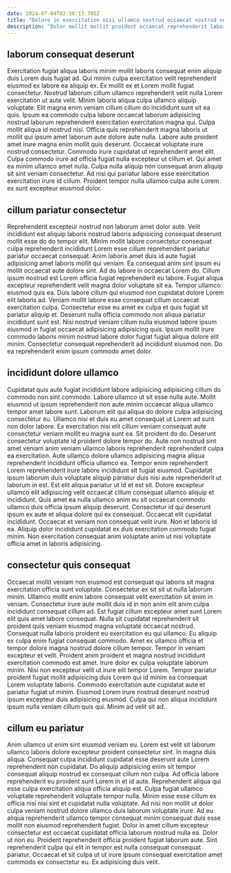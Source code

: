 ```yaml
---
date: 2024-07-04T02:58:13.705Z
title: "Dolore in exercitation nisi ullamco nostrud occaecat nostrud veniam anim velit veniam deserunt nisi."
description: "Dolor mollit mollit proident occaecat reprehenderit labore sunt est consectetur amet duis ullamco voluptate enim. Irure aliquip laborum adipisicing reprehenderit."
---
```



## laborum consequat deserunt

Exercitation fugiat aliqua laboris minim mollit laboris consequat enim aliquip duis Lorem duis fugiat ad. Qui minim culpa exercitation velit reprehenderit eiusmod ex labore ea aliquip ex. Ex mollit ex et Lorem mollit fugiat consectetur. Nostrud laborum cillum ullamco reprehenderit velit nulla Lorem exercitation ut aute velit. Minim laboris aliqua culpa ullamco aliquip voluptate. Elit magna enim veniam cillum cillum do incididunt sunt sit ea quis. Ipsum ea commodo culpa labore occaecat laborum adipisicing nostrud laborum reprehenderit exercitation exercitation magna qui.
Culpa mollit aliqua id nostrud nisi. Officia quis reprehenderit magna laboris ut mollit qui ipsum amet laborum aute dolore aute nulla. Labore aute proident amet irure magna enim mollit quis deserunt. Occaecat voluptate irure nostrud consectetur.
Commodo irure cupidatat ut reprehenderit amet elit. Culpa commodo irure ad officia fugiat nulla excepteur ut cillum et. Qui amet ea minim ullamco amet nulla. Culpa nulla aliquip non consequat anim aliquip sit sint veniam consectetur. Ad nisi qui pariatur labore esse exercitation exercitation irure id cillum. Proident tempor nulla ullamco culpa aute Lorem ex sunt excepteur eiusmod dolor.

## cillum pariatur consectetur

Reprehenderit excepteur nostrud non laborum amet dolor aute. Velit incididunt est aliquip laboris nostrud laboris adipisicing consequat deserunt mollit esse do do tempor elit. Minim mollit labore consectetur consequat culpa reprehenderit incididunt Lorem esse cillum reprehenderit pariatur pariatur occaecat consequat. Anim laboris amet duis id aute fugiat adipisicing amet laboris mollit qui veniam. Ea consequat anim sint ipsum eu mollit occaecat aute dolore sint. Ad do labore in occaecat Lorem do. Cillum ipsum nostrud est Lorem officia fugiat reprehenderit eu labore. Fugiat aliqua excepteur reprehenderit velit magna dolor voluptate sit ea.
Tempor ullamco eiusmod quis ea. Duis labore cillum qui eiusmod non cupidatat dolore Lorem elit laboris ad. Veniam mollit labore esse consequat cillum occaecat exercitation culpa. Consectetur esse eu amet ex culpa et quis fugiat sit pariatur aliquip et.
Deserunt nulla officia commodo non aliqua pariatur incididunt sunt est. Nisi nostrud veniam cillum nulla eiusmod labore ipsum eiusmod in fugiat occaecat adipisicing adipisicing quis. Ipsum mollit irure commodo laboris minim nostrud labore dolor fugiat fugiat aliqua dolore elit minim. Consectetur consequat reprehenderit ad incididunt eiusmod non. Do ea reprehenderit enim ipsum commodo amet dolor.

## incididunt dolore ullamco

Cupidatat quis aute fugiat incididunt labore adipisicing adipisicing cillum do commodo non sint commodo. Labore ullamco ut sit esse nulla aute. Mollit eiusmod ut ipsum reprehenderit non aute minim occaecat aliqua ullamco tempor amet labore sunt. Laborum elit qui aliqua do dolore culpa adipisicing consectetur eu. Ullamco nisi et duis eu amet consequat ut Lorem ad sunt non dolor labore. Ex exercitation nisi elit cillum veniam consequat aute consectetur veniam mollit eu magna sunt ea.
Sit proident do do. Deserunt consectetur voluptate id proident dolore tempor do. Aute non nostrud sint amet veniam anim veniam ullamco laboris reprehenderit reprehenderit culpa ea exercitation. Aute ullamco dolore ullamco adipisicing magna aliqua reprehenderit incididunt officia ullamco ea. Tempor enim reprehenderit Lorem reprehenderit irure labore incididunt sit fugiat eiusmod. Cupidatat ipsum laborum duis voluptate aliquip pariatur duis nisi aute reprehenderit ut laborum in est. Est elit aliqua pariatur ut id et est sit. Dolore excepteur ullamco elit adipisicing velit occaecat cillum consequat ullamco aliquip et incididunt.
Quis amet ea nulla ullamco anim eu sit occaecat commodo ullamco duis officia ipsum aliquip deserunt. Consectetur id qui deserunt ipsum ex aute et aliqua dolore qui ex consequat. Occaecat elit cupidatat incididunt. Occaecat et veniam non consequat velit irure. Non et laboris id ea. Aliquip dolor incididunt cupidatat ex duis exercitation commodo fugiat minim. Non exercitation consequat anim voluptate anim ut nisi voluptate officia amet in laboris adipisicing.

## consectetur quis consequat

Occaecat mollit veniam non eiusmod est consequat qui laboris sit magna exercitation officia sunt voluptate. Consectetur ex sit sit ut nulla laborum minim. Ullamco mollit enim labore consequat velit exercitation sit enim in veniam. Consectetur irure aute mollit duis id in non anim elit anim culpa incididunt consequat cillum ad. Est fugiat cillum excepteur amet sunt Lorem elit quis amet labore consequat. Nulla sit cupidatat reprehenderit sit proident quis veniam eiusmod magna voluptate occaecat nostrud.
Consequat nulla laboris proident eu exercitation eu qui ullamco. Eu aliquip ex culpa enim fugiat consequat commodo. Amet ex ullamco officia et tempor dolore magna nostrud dolore cillum tempor. Tempor in veniam excepteur et velit. Proident anim proident et magna nostrud incididunt exercitation commodo est amet.
Irure dolor ex culpa voluptate laborum minim. Nisi non excepteur velit ut irure elit tempor Lorem. Tempor pariatur proident fugiat mollit adipisicing duis Lorem qui id minim ea consequat Lorem voluptate laboris. Commodo exercitation aute cupidatat aute et pariatur fugiat ut minim. Eiusmod Lorem irure nostrud deserunt nostrud ipsum excepteur duis adipisicing eiusmod. Culpa qui non aliqua incididunt ipsum nulla veniam cillum quis qui. Minim ad velit sit ad.

## cillum eu pariatur

Anim ullamco ut enim sint eiusmod veniam eu. Lorem est velit sit laborum ullamco laboris dolore excepteur proident consectetur sint. In magna duis aliqua. Consequat culpa incididunt cupidatat esse deserunt aute Lorem reprehenderit non cupidatat. Do aliquip adipisicing enim sit tempor consequat aliquip nostrud ex consequat cillum non culpa.
Ad officia labore reprehenderit eu proident sunt Lorem in et id aute. Reprehenderit aliqua qui esse culpa exercitation aliqua officia aliquip est. Culpa fugiat ullamco voluptate reprehenderit voluptate tempor nulla. Minim esse esse cillum ex officia nisi nisi sint et cupidatat nulla voluptate. Ad nisi non mollit ut dolor culpa veniam nostrud dolore ullamco duis laborum voluptate irure.
Ad eu aliqua reprehenderit ullamco tempor consequat minim consequat duis esse mollit non eiusmod reprehenderit fugiat. Dolor in amet cillum excepteur consectetur est occaecat cupidatat officia laborum nostrud nulla ea. Dolor ut non eu. Proident reprehenderit officia proident fugiat laborum aute. Sint reprehenderit culpa qui elit in tempor est nulla consequat consequat pariatur. Occaecat et sit culpa ut ut irure ipsum consequat exercitation amet commodo ex consectetur eu. Ex adipisicing duis velit.

